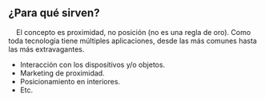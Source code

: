 ## ¿Para qué sirven?
&nbsp;
&nbsp;
El concepto es proximidad, no posición (no es una regla de oro). Como toda tecnología tiene múltiples aplicaciones, desde las más comunes hasta las más extravagantes.

<ul>
	<li class="fragment" data-fragment-index="2">Interacción con los dispositivos y/o objetos.</li>
	<li class="fragment" data-fragment-index="3">Marketing de proximidad.</li>
	<li class="fragment" data-fragment-index="4">Posicionamiento en interiores.</li>
	<li class="fragment" data-fragment-index="5">Etc.</li>
</ul>
